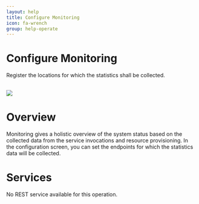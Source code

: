 ```yaml
---
layout: help
title: Configure Monitoring
icon: fa-wrench
group: help-operate
---
```


Configure Monitoring
===

Register the locations for which the statistics shall be collected.


<br>
	<img class="img-responsive" src="/help/images/monitor/configure.png"/>
<br>


Overview
=====

Monitoring gives a holistic overview of the system status based on the collected data from the service invocations and resource provisioning.
In the configuration screen, you can set the endpoints for which the statistics data will be collected.  


Services
====

No REST service available for this operation.